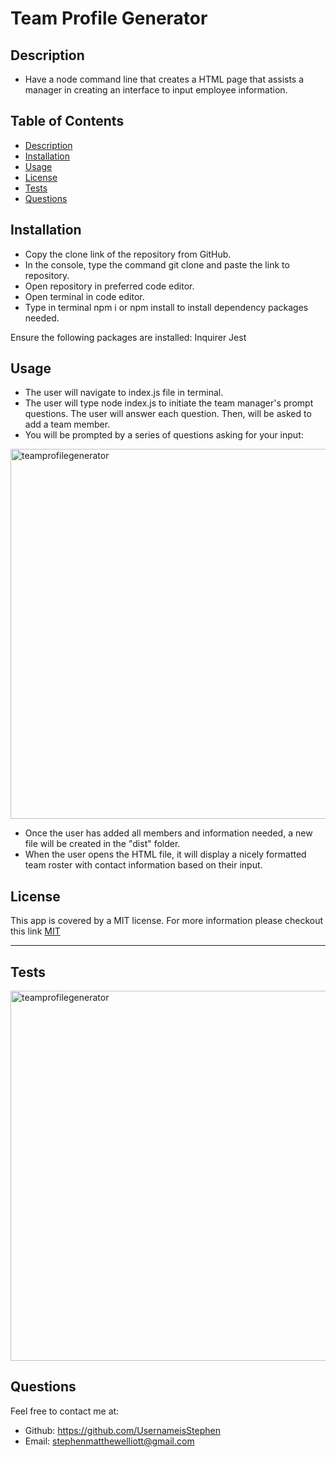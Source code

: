 # Team Profile Generator


## Description

* Have a node command line that creates a HTML page that assists a manager in creating an interface to input employee information.

## Table of Contents
* [Description](#description)
* [Installation](#installation)
* [Usage](#usage)
* [License](#license)
* [Tests](#tests)
* [Questions](#questions)

## Installation

* Copy the clone link of the repository from GitHub.
* In the console, type the command git clone and paste the link to repository.
* Open repository in preferred code editor.
* Open terminal in code editor.
* Type in terminal npm i or npm install to install dependency packages needed.

Ensure the following packages are installed:
Inquirer
Jest

## Usage

* The user will navigate to index.js file in terminal.
* The user will type node index.js to initiate the team manager's prompt questions. The user will answer each question. Then, will be asked to add a team member.
* You will be prompted by a series of questions asking for your input:

<img width="592" alt="teamprofilegenerator" src="https://user-images.githubusercontent.com/100049940/161198201-4e468f92-388b-4064-a35b-88e69250b3ac.png">

* Once the user has added all members and information needed, a new file will be created in the "dist" folder.
* When the user opens the HTML file, it will display a nicely formatted team roster with contact information based on their input.


## License

This app is covered by a MIT license. For more information please checkout this link [MIT](https://opensource.org/licenses/MIT)

---


## Tests



<img width="592" alt="teamprofilegenerator" src="https://user-images.githubusercontent.com/100049940/161198515-9faf6efb-8737-489a-9539-549f4f997551.png">



## Questions
Feel free to contact me at:
- Github: https://github.com/UsernameisStephen
- Email: stephenmatthewelliott@gmail.com
